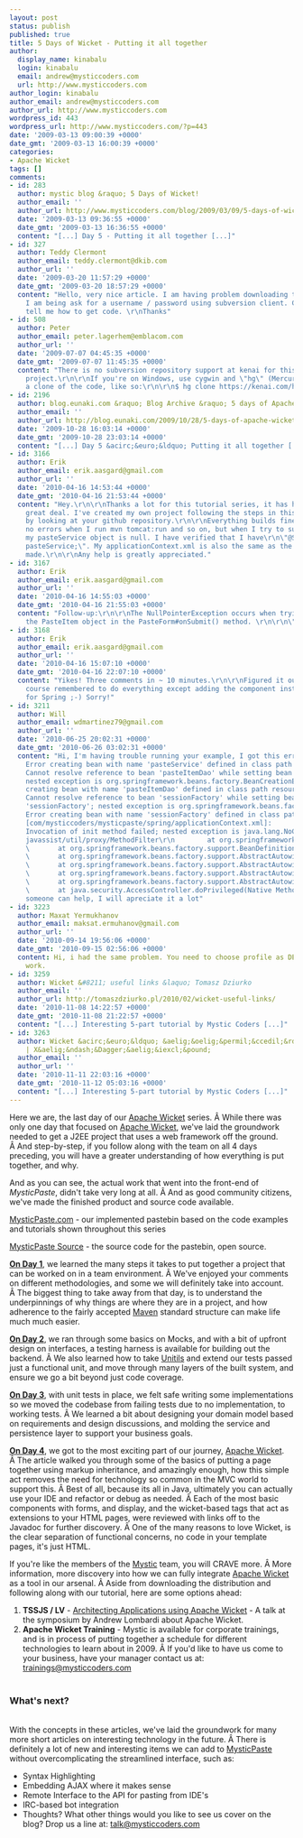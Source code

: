 ```yaml
---
layout: post
status: publish
published: true
title: 5 Days of Wicket - Putting it all together
author:
  display_name: kinabalu
  login: kinabalu
  email: andrew@mysticcoders.com
  url: http://www.mysticcoders.com
author_login: kinabalu
author_email: andrew@mysticcoders.com
author_url: http://www.mysticcoders.com
wordpress_id: 443
wordpress_url: http://www.mysticcoders.com/?p=443
date: '2009-03-13 09:00:39 +0000'
date_gmt: '2009-03-13 16:00:39 +0000'
categories:
- Apache Wicket
tags: []
comments:
- id: 283
  author: mystic blog &raquo; 5 Days of Wicket!
  author_email: ''
  author_url: http://www.mysticcoders.com/blog/2009/03/09/5-days-of-wicket/
  date: '2009-03-13 09:36:55 +0000'
  date_gmt: '2009-03-13 16:36:55 +0000'
  content: "[...] Day 5 - Putting it all together [...]"
- id: 327
  author: Teddy Clermont
  author_email: teddy.clermont@dkib.com
  author_url: ''
  date: '2009-03-20 11:57:29 +0000'
  date_gmt: '2009-03-20 18:57:29 +0000'
  content: "Hello, very nice article. I am having problem downloading the source as
    I am being ask for a username / password using subversion client. Can you
    tell me how to get code. \r\nThanks"
- id: 508
  author: Peter
  author_email: peter.lagerhem@emblacom.com
  author_url: ''
  date: '2009-07-07 04:45:35 +0000'
  date_gmt: '2009-07-07 11:45:35 +0000'
  content: "There is no subversion repository support at kenai for this particular
    project.\r\n\r\nIf you're on Windows, use cygwin and \"hg\" (Mercurial) to get
    a clone of the code, like so:\r\n\r\n$ hg clone https://kenai.com/hg/mystic-apps~mystic-apps\r\n\r\nEnjoy!"
- id: 2196
  author: blog.eunaki.com &raquo; Blog Archive &raquo; 5 days of Apache Wicket
  author_email: ''
  author_url: http://blog.eunaki.com/2009/10/28/5-days-of-apache-wicket/
  date: '2009-10-28 16:03:14 +0000'
  date_gmt: '2009-10-28 23:03:14 +0000'
  content: "[...] Day 5 &acirc;&euro;&ldquo; Putting it all together [...]"
- id: 3166
  author: Erik
  author_email: erik.aasgard@gmail.com
  author_url: ''
  date: '2010-04-16 14:53:44 +0000'
  date_gmt: '2010-04-16 21:53:44 +0000'
  content: "Hey.\r\n\r\nThanks a lot for this tutorial series, it has helped me a
    great deal. I've created my own project following the steps in this tutorial and
    by looking at your github repository.\r\n\r\nEverything builds fine and I get
    no errors when I run mvn tomcat:run and so on, but when I try to submit the PasteForm
    my pasteService object is null. I have verified that I have\r\n\"@SpringBean\r\nPasteService
    pasteService;\". My applicationContext.xml is also the same as the one you've
    made.\r\n\r\nAny help is greatly appreciated."
- id: 3167
  author: Erik
  author_email: erik.aasgard@gmail.com
  author_url: ''
  date: '2010-04-16 14:55:03 +0000'
  date_gmt: '2010-04-16 21:55:03 +0000'
  content: "Follow-up:\r\n\r\nThe NullPointerException occurs when trying to save
    the PasteItem object in the PasteForm#onSubmit() method. \r\n\r\n\"pasteService.createItem(pasteItem);\""
- id: 3168
  author: Erik
  author_email: erik.aasgard@gmail.com
  author_url: ''
  date: '2010-04-16 15:07:10 +0000'
  date_gmt: '2010-04-16 22:07:10 +0000'
  content: "Yikes! Three comments in ~ 10 minutes.\r\n\r\nFigured it out, I had of
    course remembered to do everything except adding the component instantiation listener
    for Spring ;-) Sorry!"
- id: 3211
  author: Will
  author_email: wdmartinez79@gmail.com
  author_url: ''
  date: '2010-06-25 20:02:31 +0000'
  date_gmt: '2010-06-26 03:02:31 +0000'
  content: "Hi, I'm having trouble running your example, I got this error\r\norg.springframework.beans.factory.BeanCreationException:
    Error creating bean with name 'pasteService' defined in class path resource [com/mysticcoders/mysticpaste/spring/applicationContext.xml]:
    Cannot resolve reference to bean 'pasteItemDao' while setting bean property 'itemDao';
    nested exception is org.springframework.beans.factory.BeanCreationException: Error
    creating bean with name 'pasteItemDao' defined in class path resource [com/mysticcoders/mysticpaste/spring/applicationContext.xml]:
    Cannot resolve reference to bean 'sessionFactory' while setting bean property
    'sessionFactory'; nested exception is org.springframework.beans.factory.BeanCreationException:
    Error creating bean with name 'sessionFactory' defined in class path resource
    [com/mysticcoders/mysticpaste/spring/applicationContext.xml]:
    Invocation of init method failed; nested exception is java.lang.NoClassDefFoundError:
    javassist/util/proxy/MethodFilter\r\n        at org.springframework.beans.factory.support.BeanDefinitionValueResolver.resolveReference(BeanDefinitionValueResolver.java:275)\r\n
    \       at org.springframework.beans.factory.support.BeanDefinitionValueResolver.resolveValueIfNecessary(BeanDefinitionValueResolver.java:104)\r\n
    \       at org.springframework.beans.factory.support.AbstractAutowireCapableBeanFactory.applyPropertyValues(AbstractAutowireCapableBeanFactory.java:1245)\r\n
    \       at org.springframework.beans.factory.support.AbstractAutowireCapableBeanFactory.populateBean(AbstractAutowireCapableBeanFactory.java:1010)\r\n
    \       at org.springframework.beans.factory.support.AbstractAutowireCapableBeanFactory.doCreateBean(AbstractAutowireCapableBeanFactory.java:472)\r\n
    \       at org.springframework.beans.factory.support.AbstractAutowireCapableBeanFactory$1.run(AbstractAutowireCapableBeanFactory.java:409)\r\n
    \       at java.security.AccessController.doPrivileged(Native Method)\r\n\r\nIf
    someone can help, I will apreciate it a lot"
- id: 3223
  author: Maxat Yermukhanov
  author_email: maksat.ermuhanov@gmail.com
  author_url: ''
  date: '2010-09-14 19:56:06 +0000'
  date_gmt: '2010-09-15 02:56:06 +0000'
  content: Hi, i had the same problem. You need to choose profile as DEV. It will
    work.
- id: 3259
  author: Wicket &#8211; useful links &laquo; Tomasz Dziurko
  author_email: ''
  author_url: http://tomaszdziurko.pl/2010/02/wicket-useful-links/
  date: '2010-11-08 14:22:57 +0000'
  date_gmt: '2010-11-08 21:22:57 +0000'
  content: "[...] Interesting 5-part tutorial by Mystic Coders [...]"
- id: 3263
  author: Wicket &acirc;&euro;&ldquo; &aelig;&oelig;&permil;&ccedil;&rdquo;&uml;&ccedil;&scaron;&bdquo;&eacute;&ldquo;&frac34;&aelig;Ž&yen;
    | X&aelig;&ndash;&Dagger;&aelig;&iexcl;&pound;
  author_email: ''
  author_url: ''
  date: '2010-11-11 22:03:16 +0000'
  date_gmt: '2010-11-12 05:03:16 +0000'
  content: "[...] Interesting 5-part tutorial by Mystic Coders [...]"
---
```

Here we are, the last day of our <a href="http://wicket.apache.org" target="_blank">Apache Wicket</a> series. &Acirc;&nbsp;While there was only one day that focused on <a href="http://wicket.apache.org" target="_blank">Apache Wicket</a>, we've laid the groundwork needed to get a J2EE project that uses a web framework off the ground. &Acirc;&nbsp;And step-by-step, if you follow along with the team on all 4 days preceding, you will have a greater understanding of how everything is put together, and why.

And as you can see, the actual work that went into the front-end of <em>MysticPaste</em>, didn't take very long at all. &Acirc;&nbsp;And as good community citizens, we've made the finished product and source code available.

<a href="http://www.mysticpaste.com" target="_blank">MysticPaste.com</a> - our implemented pastebin based on the code examples and tutorials shown throughout this series

<a href="http://kenai.com/projects/mystic-apps" target="_blank">MysticPaste Source</a> - the source code for the pastebin, open source.

<a href="http://www.mysticcoders.com/blog/2009/03/09/5-days-of-wicket-day-1/"><strong>On Day 1</strong></a>, we learned the many steps it takes to put together a project that can be worked on in a team environment. &Acirc;&nbsp;We've enjoyed your comments on different methodologies, and some we will definitely take into account. &Acirc;&nbsp;The biggest thing to take away from that day, is to understand the underpinnings of why things are where they are in a project, and how adherence to the fairly accepted <a href="http://maven.apache.org" target="_blank">Maven</a> standard structure can make life much much easier.

<a href="http://www.mysticcoders.com/blog/2009/03/10/5-days-of-wicket-writing-the-tests/"><strong>On Day 2</strong></a>, we ran through some basics on Mocks, and with a bit of upfront design on interfaces, a testing harness is available for building out the backend. &Acirc;&nbsp;We also learned how to take <a href="http://www.unitils.org/" target="_blank">Unitils</a> and extend our tests passed just a functional unit, and move through many layers of the built system, and ensure we go a bit beyond just code coverage.

<a href="http://www.mysticcoders.com/blog/2009/03/11/5-days-of-wicket-day-designing-the-backend/" target="_blank"><strong>On Day 3</strong></a>, with unit tests in place, we felt safe writing some implementations so we moved the codebase from failing tests due to no implementation, to working tests. &Acirc;&nbsp;We learned a bit about designing your domain model based on requirements and design discussions, and molding the service and persistence layer to support your business goals.

<a href="http://www.mysticcoders.com/blog/2009/03/12/5-days-of-wicket-the-ui/"><strong>On Day 4</strong></a>, we got to the most exciting part of our journey, <a href="http://wicket.apache.org" target="_blank">Apache Wicket</a>. &Acirc;&nbsp;The article walked you through some of the basics of putting a page together using markup inheritance, and amazingly enough, how this simple act removes the need for technology so common in the MVC world to support this. &Acirc;&nbsp;Best of all, because its all in Java, ultimately you can actually use your IDE and refactor or debug as needed. &Acirc;&nbsp;Each of the most basic components with forms, and display, and the wicket-based tags that act as extensions to your HTML pages, were reviewed with links off to the Javadoc for further discovery. &Acirc;&nbsp;One of the many reasons to love Wicket, is the clear separation of functional concerns, no code in your template pages, it's just HTML.

If you're like the members of the <a href="http://www.mysticcoders.com">Mystic</a> team, you will CRAVE more. &Acirc;&nbsp;More information, more discovery into how we can fully integrate <a href="http://wicket.apache.org" target="_blank">Apache Wicket</a> as a tool in our arsenal. &Acirc;&nbsp;Aside from downloading the distribution and following along with our tutorial, here are some options ahead:

<ol>
<li><strong>TSSJS / LV</strong> - <a href="http://javasymposium.techtarget.com/html/frameworks.html#ALombardiWicket" target="_blank">Architecting Applications using Apache Wicket</a> - A talk at the symposium by Andrew Lombardi about Apache Wicket.</li>
<li><strong>Apache Wicket Training</strong> - Mystic is available for corporate trainings, and is in process of putting together a schedule for different technologies to learn about in 2009. &Acirc;&nbsp;If you'd like to have us come to your business, have your manager contact us at: <a href="mailto:tr&#97;&#105;&#110;&#105;&#110;&#103;s&#64;m&#121;&#115;&#116;&#105;&#99;&#99;&#111;&#100;&#101;&#114;&#115;&#46;co&#109;">&#116;&#114;&#97;&#105;n&#105;&#110;&#103;&#115;&#64;&#109;&#121;&#115;&#116;&#105;c&#99;&#111;d&#101;rs&#46;&#99;&#111;m</a><br />
</li><br />
</ol>

<h3>What's next?</h3><br />
With the concepts in these articles, we've laid the groundwork for many more short articles on interesting technology in the future. &Acirc;&nbsp;There is definitely a lot of new and interesting items we can add to <a href="http://www.mysticpaste.com" target="_blank">MysticPaste</a> without overcomplicating the streamlined interface, such as:

<ul>
<li>Syntax Highlighting</li>
<li>Embedding AJAX where it makes sense</li>
<li>Remote Interface to the API for pasting from IDE's</li>
<li>IRC-based bot integration</li>
<li>Thoughts?  What other things would you like to see us cover on the blog?  Drop us a line at: <a href="mailto:&#116;&#97;&#108;&#107;&#64;mys&#116;&#105;cc&#111;&#100;&#101;&#114;&#115;&#46;&#99;&#111;&#109;">&#116;&#97;l&#107;&#64;&#109;&#121;&#115;&#116;&#105;&#99;c&#111;der&#115;&#46;&#99;&#111;&#109;</a></li><br />
</ul>

